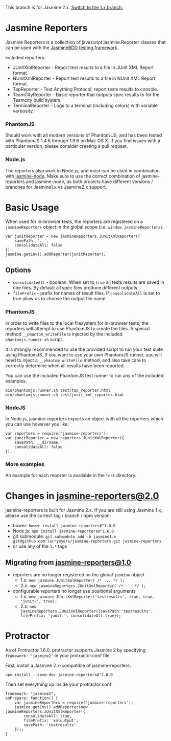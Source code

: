 This branch is for Jasmine 2.x.
[Switch to the 1.x branch.](https://github.com/larrymyers/jasmine-reporters/tree/jasmine1.x)

# Jasmine Reporters

Jasmine Reporters is a collection of javascript jasmine.Reporter classes that can be used with
the [JasmineBDD testing framework](http://jasmine.github.io/).

Included reporters:

* JUnitXmlReporter - Report test results to a file in JUnit XML Report format.
* NUnitXmlReporter - Report test results to a file in NUnit XML Report format.
* TapReporter - Test Anything Protocol, report tests results to console.
* TeamCityReporter - Basic reporter that outputs spec results to for the Teamcity build system.
* TerminalReporter - Logs to a terminal (including colors) with variable verbosity.

### PhantomJS

Should work with all modern versions of Phantom JS, and has been tested with PhantomJS
1.4.6 through 1.9.6 on Mac OS X. If you find issues with a particular version, please
consider creating a pull request.

### Node.js

The reporters also work in Node.js, and most can be used in combination with
[jasmine-node](https://github.com/mhevery/jasmine-node). Make sure to use the correct
combination of jasmine-reporters and jasmine-node, as both projects have different versions
/ branches for Jasmine1.x vs Jasmine2.x support.

# Basic Usage

When used for in-browser tests, the reporters are registered on a `jasmineReporters` object in the
global scope (i.e. `window.jasmineReporters`).

    var junitReporter = new jasmineReporters.JUnitXmlReporter({
        savePath: '..',
        consolidateAll: false
    });
    jasmine.getEnv().addReporter(junitReporter);
    
## Options

* `consolidateAll` - boolean. When set to `true` all tests results are saved in one files.
By default all spec files produce different outputs.
* `filePrefix` - prefix for names of result files. If `consolidateAll` is set to true allow
us to choose the output file name.

### PhantomJS

In order to write files to the local filesystem for in-browser tests, the reporters will attempt
to use PhantomJS to create the files. A special method `__phantom_writeFile` is injected by the
included `phantomjs.runner.sh` script.

It is strongly recommended to use the provided script to run your test suite using PhantomJS. If
you want to use your own PhantomJS runner, you will need to inject a `__phantom_writeFile`
method, and also take care to correctly determine when all results have been reported.

You can use the included PhantomJS test runner to run any of the included examples.

    bin/phantomjs.runner.sh test/tap_reporter.html
    bin/phantomjs.runner.sh test/junit_xml_reporter.html

### NodeJS

In Node.js, jasmine-reporters exports an object with all the reporters which you can use
however you like.

    var reporters = require('jasmine-reporters');
    var junitReporter = new reporters.JUnitXmlReporter({
        savePath: __dirname,
        consolidateAll: false
    });

### More examples

An example for each reporter is available in the `test` directory.

# Changes in jasmine-reporters@2.0

jasmine-reporters is built for Jasmine 2.x. If you are still using Jasmine 1.x, please use
the correct tag / branch / npm version:

* bower: `bower install jasmine-reporters#^1.0.0`
* Node.js: `npm install jasmine-reporters@^1.0.0`
* git submodule: `git submodule add -b jasmine1.x git@github.com:larrymyers/jasmine-reporters.git jasmine-reporters`
* or use any of the `1.*` tags

## Migrating from jasmine-reporters@1.0

* reporters are no longer registered on the global `jasmine` object
    * 1.x: `new jasmine.JUnitXmlReporter( /* ... */ );`
    * 2.x: `new jasmineReporters.JUnitXmlReporter( /* ... */ );`
* configurable reporters no longer use positional arguments
    * 1.x: `new jasmine.JUnitXmlReporter('testresults', true, true, 'junit-', true);`
    * 2.x: `new jasmineReporters.JUnitXmlReporter({savePath:'testresults', filePrefix: 'junit-', consolidateAll:true});`

# Protractor

As of Protractor 1.6.0, protractor supports Jasmine 2 by specifying
`framework: "jasmine2"` in your protractor.conf file.

First, install a Jasmine 2.x-compatible of jasmine-reporters:

    npm install --save-dev jasmine-reporters@^2.0.0

Then set everything up inside your protractor.conf:

    framework: "jasmine2",
    onPrepare: function() {
        var jasmineReporters = require('jasmine-reporters');
        jasmine.getEnv().addReporter(new jasmineReporters.JUnitXmlReporter({
            consolidateAll: true,
            filePrefix: 'xmloutput',
            savePath: 'testresults'
        }));
    }
